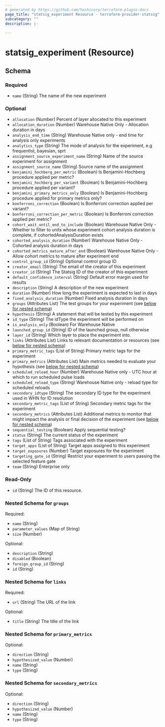```yaml
---
# generated by https://github.com/hashicorp/terraform-plugin-docs
page_title: "statsig_experiment Resource - terraform-provider-statsig"
subcategory: ""
description: |-
  
---
```


# statsig_experiment (Resource)





<!-- schema generated by tfplugindocs -->
## Schema

### Required

- `name` (String) The name of the new experiment

### Optional

- `allocation` (Number) Percent of layer allocated to this experiment
- `allocation_duration` (Number) Warehouse Native Only - Allocation duration in days
- `analysis_end_time` (String) Warehouse Native only - end time for analysis only experiments
- `analytics_type` (String) The mode of analysis for the experiment, e.g frequentist, bayesian, sprt
- `assignment_source_experiment_name` (String) Name of the source experiment for assignment
- `assignment_source_name` (String) Source name of the assignment
- `benjamini_hochberg_per_metric` (Boolean) Is Benjamini-Hochberg procedure applied per metric?
- `benjamini_hochberg_per_variant` (Boolean) Is Benjamini-Hochberg procedure applied per variant?
- `benjamini_primary_metrics_only` (Boolean) Is Benjamini-Hochberg procedure applied for primary metrics only?
- `bonferroni_correction` (Boolean) Is Bonferroni correction applied per variant?
- `bonferroni_correction_per_metric` (Boolean) Is Bonferroni correction applied per metric?
- `cohort_wait_until_end_to_include` (Boolean) Warehouse Native Only - Whether to filter to units whose experiment cohort analysis duration is complete, if cohortedAnalysisDuration exists
- `cohorted_analysis_duration` (Number) Warehouse Native Only - Cohorted analysis duration in days
- `cohorted_metrics_mature_after_end` (Boolean) Warehouse Native Only - Allow cohort metrics to mature after experiment end
- `control_group_id` (String) Optional control group ID
- `creator_email` (String) The email of the creator of this experiment
- `creator_id` (String) The Statsig ID of the creator of this experiment
- `default_confidence_interval` (String) Default error margin used for results
- `description` (String) A description of the new experiment
- `duration` (Number) How long the experiment is expected to last in days
- `fixed_analysis_duration` (Number) Fixed analysis duration in days
- `groups` (Attributes List) The test groups for your experiment (see [below for nested schema](#nestedatt--groups))
- `hypothesis` (String) A statement that will be tested by this experiment
- `id_type` (String) The idType the experiment will be performed on
- `is_analysis_only` (Boolean) For Warehouse Native
- `launched_group_id` (String) ID of the launched group, null otherwise
- `layer_id` (String) Which layer to place the experiment into.
- `links` (Attributes List) Links to relevant documentation or resources (see [below for nested schema](#nestedatt--links))
- `primary_metric_tags` (List of String) Primary metric tags for the experiment
- `primary_metrics` (Attributes List) Main metrics needed to evaluate your hypothesis (see [below for nested schema](#nestedatt--primary_metrics))
- `scheduled_reload_hour` (Number) Warehouse Native only - UTC hour at which to run scheduled pulse loads
- `scheduled_reload_type` (String) Warehouse Native only - reload type for scheduled reloads
- `secondary_idtype` (String) The secondary ID type for the experiment used in WHN for ID resolution
- `secondary_metric_tags` (List of String) Secondary metric tags for the experiment
- `secondary_metrics` (Attributes List) Additional metrics to monitor that might impact the analysis or final decision of the experiment (see [below for nested schema](#nestedatt--secondary_metrics))
- `sequential_testing` (Boolean) Apply sequential testing?
- `status` (String) The current status of the experiment
- `tags` (List of String) Tags associated with the experiment
- `target_apps` (List of String) Target apps assigned to this experiment
- `target_exposures` (Number) Target exposures for the experiment
- `targeting_gate_id` (String) Restrict your experiment to users passing the selected feature gate
- `team` (String) Enterprise only

### Read-Only

- `id` (String) The ID of this resource.

<a id="nestedatt--groups"></a>
### Nested Schema for `groups`

Required:

- `name` (String)
- `parameter_values` (Map of String)
- `size` (Number)

Optional:

- `description` (String)
- `disabled` (Boolean)
- `foreign_group_id` (String)
- `id` (String)


<a id="nestedatt--links"></a>
### Nested Schema for `links`

Required:

- `url` (String) The URL of the link

Optional:

- `title` (String) The title of the link


<a id="nestedatt--primary_metrics"></a>
### Nested Schema for `primary_metrics`

Optional:

- `direction` (String)
- `hypothesized_value` (Number)
- `name` (String)
- `type` (String)


<a id="nestedatt--secondary_metrics"></a>
### Nested Schema for `secondary_metrics`

Optional:

- `direction` (String)
- `hypothesized_value` (Number)
- `name` (String)
- `type` (String)


